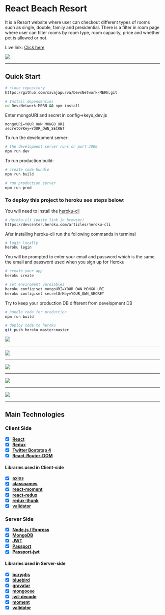 # React Beach Resort 

It is a Resort website where user can checkout different types of rooms such as single, double, family and presidential. There is a filter in room page where user can filter rooms by room type, room capacity, price and whether pet is allowed or not.

Live link: <a href="https://my-react-resort.netlify.com/rooms" target="_blank">Click here</a>

<img src="client/src/img/homepage.png">

---

## Quick Start

```bash
# clone repository
https://github.com/savajapurva/DevsNetwork-MERN.git

# Install dependencies
cd DevsNetwork-MERN && npm install

```

Enter mongoURI and secret in config->keys_dev.js

```
mongoURI=YOUR_OWN_MONGO_URI
secretOrKey=YOUR_OWN_SECRET
```

To run the development server:

```bash
# the development server runs on port 3000
npm run dev
```

To run production build:

```bash
# create code bundle
npm run build

# run production server
npm run prod
```

### To deploy this project to heroku see steps below:

You will need to install the [heroku-cli](https://devcenter.heroku.com/articles/heroku-cli)

```bash
# Heroku-cli (paste link in browser)
https://devcenter.heroku.com/articles/heroku-cli
```

Afer installing heroku-cli run the following commands in terminal

```bash
# login locally
heroku login
```

You will be prompted to enter your email and password which is the same the email and password used when you sign up for Heroku

```bash
# create your app
heroku create

# set enviroment vareiables
heroku config:set mongoURI=YOUR_OWN_MONGO_URI
heroku config:set secretOrKey=YOUR_OWN_SECRET
```

Try to keep your production DB different from development DB

```bash
# bundle code for production
npm run build

# deploy code to heroku
git push heroku master:master
```

<img src="client/src/img/overallprofile.png">

---

<img src="client/src/img/dashboard.png">

---

<img src="client/src/img/devlist.png">

---

<img src="client/src/img/posts.png">

---

<img src="client/src/img/form1.png">

---

## Main Technologies

### Client Side

- [x] **[React](https://github.com/facebook/react)**
- [x] **[Redux](https://github.com/reactjs/redux)**
- [x] **[Twitter Bootstap 4](https://github.com/twbs/bootstrap/tree/v4-dev)**
- [x] **[React-Router-DOM](https://github.com/ReactTraining/react-router/tree/master/packages/react-router-dom)**

#### Libraries used in Client-side

- [x] **[axios](https://github.com/axios/axios)**
- [x] **[classnames](https://github.com/JedWatson/classnames)**
- [x] **[react-moment](https://github.com/headzoo/react-moment)**
- [x] **[react-redux](https://github.com/reduxjs/react-redux)**
- [x] **[redux-thunk](https://github.com/reduxjs/redux-thunk)**
- [x] **[validator](https://github.com/chriso/validator.js)**

### Server Side

- [x] **[Node.js / Express](https://github.com/expressjs/express)**
- [x] **[MongoDB](https://github.com/mongodb/mongo)**
- [x] **[JWT](https://github.com/auth0/node-jsonwebtoken)**
- [x] **[Passport](http://www.passportjs.org/)**
- [x] **[Passport-jwt](https://github.com/themikenicholson/passport-jwt)**

#### Libraries used in Server-side

- [x] **[bcryptjs](https://github.com/dcodeIO/bcrypt.js)**
- [x] **[bluebird](http://bluebirdjs.com/docs/getting-started.html)**
- [x] **[gravatar](https://github.com/emerleite/node-gravatar)**
- [x] **[mongoose](http://mongoosejs.com/)**
- [x] **[jwt-decode](https://github.com/auth0/jwt-decode)**
- [x] **[moment](https://momentjs.com/)**
- [x] **[validator](https://github.com/chriso/validator.js)**
